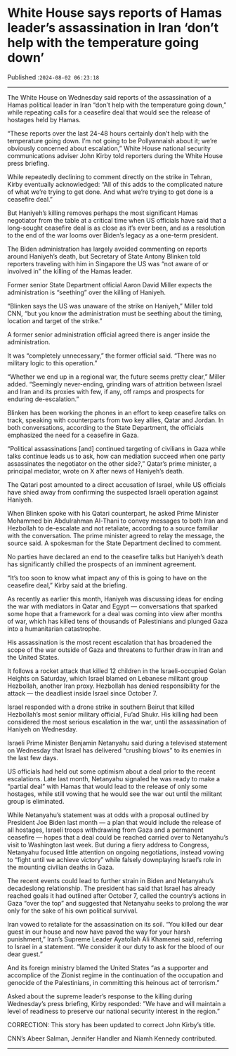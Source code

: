 # White House says reports of Hamas leader’s assassination in Iran ‘don’t help with the temperature going down’

Published :`2024-08-02 06:23:18`

---

The White House on Wednesday said reports of the assassination of a Hamas political leader in Iran “don’t help with the temperature going down,” while repeating calls for a ceasefire deal that would see the release of hostages held by Hamas.

“These reports over the last 24-48 hours certainly don’t help with the temperature going down. I’m not going to be Pollyannaish about it; we’re obviously concerned about escalation,” White House national security communications adviser John Kirby told reporters during the White House press briefing.

While repeatedly declining to comment directly on the strike in Tehran, Kirby eventually acknowledged: “All of this adds to the complicated nature of what we’re trying to get done. And what we’re trying to get done is a ceasefire deal.”

But Haniyeh’s killing removes perhaps the most significant Hamas negotiator from the table at a critical time when US officials have said that a long-sought ceasefire deal is as close as it’s ever been, and as a resolution to the end of the war looms over Biden’s legacy as a one-term president.

The Biden administration has largely avoided commenting on reports around Haniyeh’s death, but Secretary of State Antony Blinken told reporters traveling with him in Singapore the US was “not aware of or involved in” the killing of the Hamas leader.

Former senior State Department official Aaron David Miller expects the administration is “seething” over the killing of Haniyeh.

“Blinken says the US was unaware of the strike on Haniyeh,” Miller told CNN, “but you know the administration must be seething about the timing, location and target of the strike.”

A former senior administration official agreed there is anger inside the administration.

It was “completely unnecessary,” the former official said. “There was no military logic to this operation.”

“Whether we end up in a regional war, the future seems pretty clear,” Miller added. “Seemingly never-ending, grinding wars of attrition between Israel and Iran and its proxies with few, if any, off ramps and prospects for enduring de-escalation.”

Blinken has been working the phones in an effort to keep ceasefire talks on track, speaking with counterparts from two key allies, Qatar and Jordan. In both conversations, according to the State Department, the officials emphasized the need for a ceasefire in Gaza.

“Political assassinations [and] continued targeting of civilians in Gaza while talks continue leads us to ask, how can mediation succeed when one party assassinates the negotiator on the other side?,” Qatar’s prime minister, a principal mediator, wrote on X after news of Haniyeh’s death.

The Qatari post amounted to a direct accusation of Israel, while US officials have shied away from confirming the suspected Israeli operation against Haniyeh.

When Blinken spoke with his Qatari counterpart, he asked Prime Minister Mohammed bin Abdulrahman Al-Thani to convey messages to both Iran and Hezbollah to de-escalate and not retaliate, according to a source familiar with the conversation. The prime minister agreed to relay the message, the source said. A spokesman for the State Department declined to comment.

No parties have declared an end to the ceasefire talks but Haniyeh’s death has significantly chilled the prospects of an imminent agreement.

“It’s too soon to know what impact any of this is going to have on the ceasefire deal,” Kirby said at the briefing.

As recently as earlier this month, Haniyeh was discussing ideas for ending the war with mediators in Qatar and Egypt — conversations that sparked some hope that a framework for a deal was coming into view after months of war, which has killed tens of thousands of Palestinians and plunged Gaza into a humanitarian catastrophe.

His assassination is the most recent escalation that has broadened the scope of the war outside of Gaza and threatens to further draw in Iran and the United States.

It follows a rocket attack that killed 12 children in the Israeli-occupied Golan Heights on Saturday, which Israel blamed on Lebanese militant group Hezbollah, another Iran proxy. Hezbollah has denied responsibility for the attack — the deadliest inside Israel since October 7.

Israel responded with a drone strike in southern Beirut that killed Hezbollah’s most senior military official, Fu’ad Shukr. His killing had been considered the most serious escalation in the war, until the assassination of Haniyeh on Wednesday.

Israeli Prime Minister Benjamin Netanyahu said during a televised statement on Wednesday that Israel has delivered “crushing blows” to its enemies in the last few days.

US officials had held out some optimism about a deal prior to the recent escalations. Late last month, Netanyahu signaled he was ready to make a “partial deal” with Hamas that would lead to the release of only some hostages, while still vowing that he would see the war out until the militant group is eliminated.

While Netanyahu’s statement was at odds with a proposal outlined by President Joe Biden last month — a plan that would include the release of all hostages, Israeli troops withdrawing from Gaza and a permanent ceasefire — hopes that a deal could be reached carried over to Netanyahu’s visit to Washington last week. But during a fiery address to Congress, Netanyahu focused little attention on ongoing negotiations, instead vowing to “fight until we achieve victory” while falsely downplaying Israel’s role in the mounting civilian deaths in Gaza.

The recent events could lead to further strain in Biden and Netanyahu’s decadeslong relationship. The president has said that Israel has already reached goals it had outlined after October 7, called the country’s actions in Gaza “over the top” and suggested that Netanyahu seeks to prolong the war only for the sake of his own political survival.

Iran vowed to retaliate for the assassination on its soil. “You killed our dear guest in our house and now have paved the way for your harsh punishment,” Iran’s Supreme Leader Ayatollah Ali Khamenei said, referring to Israel in a statement. “We consider it our duty to ask for the blood of our dear guest.”

And its foreign ministry blamed the United States “as a supporter and accomplice of the Zionist regime in the continuation of the occupation and genocide of the Palestinians, in committing this heinous act of terrorism.”

Asked about the supreme leader’s response to the killing during Wednesday’s press briefing, Kirby responded: ”We have and will maintain a level of readiness to preserve our national security interest in the region.”

CORRECTION: This story has been updated to correct John Kirby’s title.

CNN’s Abeer Salman, Jennifer Handler and Niamh Kennedy contributed.

---

